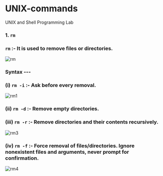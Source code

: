 
# UNIX-commands
UNIX and Shell  Programming Lab


### 1.  `rm`

   ###    `rm` :- It is used to remove files or directories.
      
   ![rm](https://user-images.githubusercontent.com/90957128/158013619-f7fb2313-3a65-4463-ac72-1b1d7c05c943.png)
  
   ###     Syntax --- 
     
   ###              (i)  `rm -i` :-  Ask before every removal.
      
   ![rm1](https://user-images.githubusercontent.com/90957128/158013641-e4b513bd-9cf5-405a-a5d5-ee4419863bee.png)

   ###              (ii)  `rm -d`  :- Remove empty directories.
   
   

   ###              (iii)  `rm -r` :- Remove directories and their contents recursively.
   
   ![rm3](https://user-images.githubusercontent.com/90957128/158013704-8f249088-dbc8-43f1-96c3-94223e9af75b.png)
   
   ###              (iv)  `rm -f` :-  Force removal of files/directories. Ignore nonexistent files and arguments, never prompt for confirmation.
   
   ![rm4](https://user-images.githubusercontent.com/90957128/158013731-fdc43bf9-046f-4ce3-bffc-2361653a6fcd.png)

    
